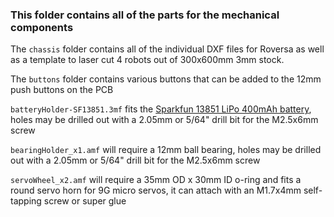 ### This folder contains all of the parts for the mechanical components

The `chassis` folder contains all of the individual DXF files for Roversa as well as a template to laser cut 4 robots out of 300x600mm 3mm stock.

The `buttons` folder contains various buttons that can be added to the 12mm push buttons on the PCB

`batteryHolder-SF13851.3mf` fits the [Sparkfun 13851 LiPo 400mAh battery](https://www.sparkfun.com/products/13851), holes may be drilled out with a 2.05mm or 5/64" drill bit for the M2.5x6mm screw

`bearingHolder_x1.amf` will require a 12mm ball bearing, holes may be drilled out with a 2.05mm or 5/64" drill bit for the M2.5x6mm screw

`servoWheel_x2.amf` will require a 35mm OD x 30mm ID o-ring and fits a round servo horn for 9G micro servos, it can attach with an M1.7x4mm self-tapping screw or super glue
